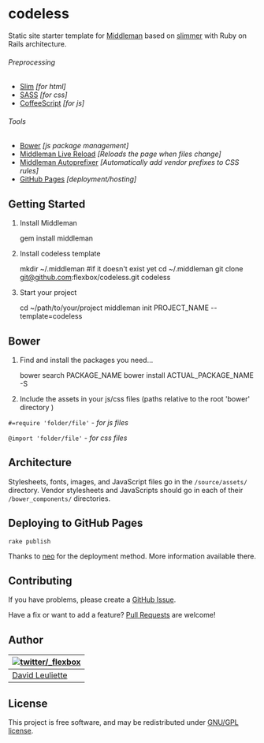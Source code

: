 # codeless

Static site starter template for [Middleman](http://middlemanapp.com) based on [slimmer](https://github.com/polymatt/slimmer) with Ruby on Rails architecture.

###### Preprocessing
- [Slim](http://slim-lang.com) *[for html]*
- [SASS](http://sass-lang.com) *[for css]*
- [CoffeeScript](http://coffeescript.org) *[for js]*

###### Tools
- [Bower](http://bower.io) *[js package management]*
- [Middleman Live Reload](https://github.com/middleman/middleman-livereload) *[Reloads the page when files change]*
- [Middleman Autoprefixer](https://github.com/middleman/middleman-autoprefixer) *[Automatically add vendor prefixes to CSS rules]*
- [GitHub Pages](http://pages.github.com) *[deployment/hosting]*


## Getting Started

1. Install Middleman

    gem install middleman

2. Install codeless template

    mkdir ~/.middleman #if it doesn't exist yet
    cd ~/.middleman
    git clone git@github.com:flexbox/codeless.git codeless

3. Start your project

    cd ~/path/to/your/project
    middleman init PROJECT_NAME --template=codeless

## Bower

1. Find and install the packages you need…

    bower search PACKAGE_NAME
    bower install ACTUAL_PACKAGE_NAME -S

2. Include the assets in your js/css files (paths relative to the root 'bower' directory )

  `#=require 'folder/file'` - *for js files*

  `@import 'folder/file'` - *for css files*

## Architecture

Stylesheets, fonts, images, and JavaScript files go in the `/source/assets/` directory.
Vendor stylesheets and JavaScripts should go in each of their `/bower_components/` directories.

## Deploying to GitHub Pages

    rake publish

Thanks to [neo](https://github.com/neo/middleman-gh-pages) for the deployment method. More information available there.


## Contributing

If you have problems, please create a [GitHub Issue](https://github.com/flexbox/codeless/issues).

Have a fix or want to add a feature? [Pull Requests](https://github.com/flexbox/codeless/pulls) are welcome!

## Author

| [![twitter/_flexbox](https://gravatar.com/avatar/66ecc55f1bc2e5863eb516ee6f20794e?s=70)](https://twitter.com/_flexbox "Follow @_flexbox on Twitter") |
|---|
| [David Leuliette](http://davidl.fr/) |

## License

This project is free software, and may be redistributed under [GNU/GPL license](LICENSE.md).

